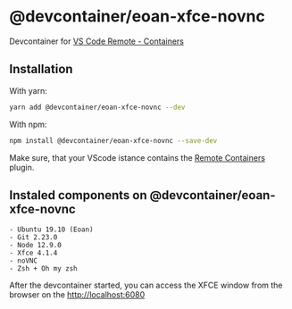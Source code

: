 # @devcontainer/eoan-xfce-novnc
Devcontainer for [VS Code Remote - Containers](https://code.visualstudio.com/docs/remote/containers)

## Installation

With yarn:
```bash
yarn add @devcontainer/eoan-xfce-novnc --dev
```

With npm:
```bash
npm install @devcontainer/eoan-xfce-novnc --save-dev
```

Make sure, that your VScode istance contains the [Remote Containers](https://marketplace.visualstudio.com/items?itemName=ms-vscode-remote.remote-containers) plugin.

## Instaled components on @devcontainer/eoan-xfce-novnc

    - Ubuntu 19.10 (Eoan)
    - Git 2.23.0
    - Node 12.9.0
    - Xfce 4.1.4
    - noVNC 
    - Zsh + Oh my zsh

After the devcontainer started, you can access the XFCE window from the browser on the [http://localhost:6080](http://localhost:6080)
